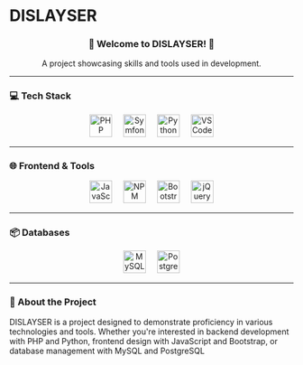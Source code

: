 # DISLAYSER

<div align="center">
  <h3>🚀 Welcome to DISLAYSER! 🚀</h3>
  <p>A project showcasing skills and tools used in development.</p>
</div>

---

### **💻 Tech Stack**

<div align="center">
  <img src="https://skillicons.dev/icons?i=php" height="40" alt="PHP logo"/>
  <img width="12" />
  <img src="https://skillicons.dev/icons?i=symfony" height="40" alt="Symfony logo"/>
  <img width="12" />
  <img src="https://skillicons.dev/icons?i=py" height="40" alt="Python logo"/>
  <img width="12" />
  <img src="https://skillicons.dev/icons?i=vscode" height="40" alt="VS Code logo"/>
</div>

---

### **🌐 Frontend & Tools** 

<div align="center">
  <img src="https://skillicons.dev/icons?i=js" height="40" alt="JavaScript logo"/>
  <img width="12" />
  <img src="https://skillicons.dev/icons?i=npm" height="40" alt="NPM logo"/>
  <img width="12" />
  <img src="https://skillicons.dev/icons?i=bootstrap" height="40" alt="Bootstrap logo"/>
  <img width="12" />
  <img src="https://skillicons.dev/icons?i=jquery" height="40" alt="jQuery logo"/>
</div>

---

### **📦 Databases** 

<div align="center">
  <img src="https://skillicons.dev/icons?i=mysql" height="40" alt="MySQL logo"/>
  <img width="12" />
  <img src="https://skillicons.dev/icons?i=postgresql" height="40" alt="PostgreSQL logo"/>
</div>

---

### **📝 About the Project** 

DISLAYSER is a project designed to demonstrate proficiency in various technologies and tools. Whether you're interested in backend development with PHP and Python, frontend design with JavaScript and Bootstrap, or database management with MySQL and PostgreSQL